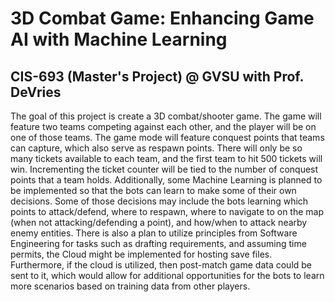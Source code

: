 # 3D Combat Game: Enhancing Game AI with Machine Learning
## CIS-693 (Master's Project) @ GVSU with Prof. DeVries

The goal of this project is create a 3D combat/shooter game. The game will feature two teams competing against each other, 
and the player will be on one of those teams. The game mode will feature conquest points that teams can capture, which 
also serve as respawn points. There will only be so many tickets available to each team, and the first team to hit 500 
tickets will win. Incrementing the ticket counter will be tied to the number of conquest points that a team holds. 
Additionally, some Machine Learning is planned to be implemented so that the bots can learn to make some of their own 
decisions. Some of those decisions may include the bots learning which points to attack/defend, where to respawn, where to 
navigate to on the map (when not attacking/defending a point), and how/when to attack nearby enemy entities. There is also 
a plan to utilize principles from Software Engineering for tasks such as drafting requirements, and assuming time permits, 
the Cloud might be implemented for hosting save files. Furthermore, if the cloud is utilized, then post-match game data 
could be sent to it, which would allow for additional opportunities for the bots to learn more scenarios based on training 
data from other players.
